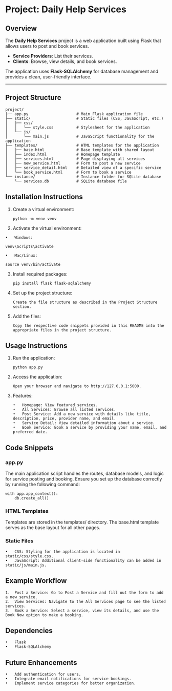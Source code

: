 # **Project: Daily Help Services**

## **Overview**

The **Daily Help Services** project is a web application built using Flask that allows users to post and book services.  
- **Service Providers**: List their services.  
- **Clients**: Browse, view details, and book services.  

The application uses **Flask-SQLAlchemy** for database management and provides a clean, user-friendly interface.

---

## **Project Structure**

```plaintext
project/
├── app.py                     # Main Flask application file
├── static/                    # Static files (CSS, JavaScript, etc.)
│   ├── css/
│   │   └── style.css          # Stylesheet for the application
│   └── js/
│       └── main.js            # JavaScript functionality for the application
├── templates/                 # HTML templates for the application
│   ├── base.html              # Base template with shared layout
│   ├── index.html             # Homepage template
│   ├── services.html          # Page displaying all services
│   ├── new_service.html       # Form to post a new service
│   ├── service_detail.html    # Detailed view of a specific service
│   └── book_service.html      # Form to book a service
└── instance/                  # Instance folder for SQLite database
    └── services.db            # SQLite database file
```
## Installation Instructions

1.	Create a virtual environment:

        python -m venv venv


2.	Activate the virtual environment:
```
•	Windows:

venv\Scripts\activate

•	Mac/Linux:

source venv/bin/activate
```

3.	Install required packages:

        pip install flask flask-sqlalchemy


4.	Set up the project structure:
   
        Create the file structure as described in the Project Structure section.
6.	Add the files:
   
        Copy the respective code snippets provided in this README into the appropriate files in the project structure.

## Usage Instructions

1.	Run the application:

        python app.py


2.	Access the application:
   
        Open your browser and navigate to http://127.0.0.1:5000.
3.	Features:
   
        •	Homepage: View featured services.
        •	All Services: Browse all listed services.
        •	Post Service: Add a new service with details like title, description, price, provider name, and email.
        •	Service Detail: View detailed information about a service.
        •	Book Service: Book a service by providing your name, email, and preferred date.

## Code Snippets

### app.py

The main application script handles the routes, database models, and logic for service posting and booking. Ensure you set up the database correctly by running the following command:
```
with app.app_context():
    db.create_all()
```
### HTML Templates

Templates are stored in the templates/ directory. The base.html template serves as the base layout for all other pages.

### Static Files

	•	CSS: Styling for the application is located in static/css/style.css.
	•	JavaScript: Additional client-side functionality can be added in static/js/main.js.

## Example Workflow

	1.	Post a Service: Go to Post a Service and fill out the form to add a new service.
	2.	View Services: Navigate to the All Services page to see the listed services.
	3.	Book a Service: Select a service, view its details, and use the Book Now option to make a booking.

## Dependencies

	•	Flask
	•	Flask-SQLAlchemy

## Future Enhancements

	•	Add authentication for users.
	•	Integrate email notifications for service bookings.
	•	Implement service categories for better organization.
